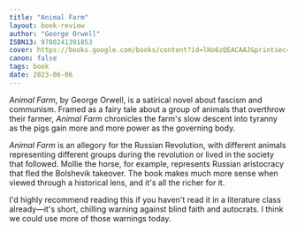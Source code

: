 ```yaml
---
title: "Animal Farm"
layout: book-review
author: "George Orwell"
ISBN13: 9780241391853
cover: https://books.google.com/books/content?id=lHo6zQEACAAJ&printsec=frontcover&img=1&zoom=1&source=gbs_api
canon: false
tags: book
date: 2023-06-06
---
```

*Animal Farm*, by George Orwell, is a satirical novel about fascism and communism.
Framed as a fairy tale about a group of animals that overthrow their farmer, *Animal Farm* chronicles the farm's slow descent into tyranny as the pigs gain more and more power as the governing body.

*Animal Farm* is an allegory for the Russian Revolution, with different animals representing different groups during the revolution or lived in the society that followed.
Mollie the horse, for example, represents Russian aristocracy that fled the Bolshevik takeover.
The book makes much more sense when viewed through a historical lens, and it's all the richer for it.

I'd highly recommend reading this if you haven't read it in a literature class already—it's short, chilling warning against blind faith and autocrats.
I think we could use more of those warnings today.